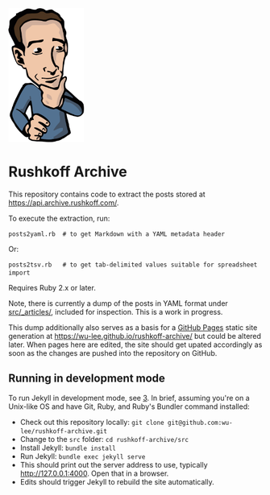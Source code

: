 <img src="./assets/avatar.svg" width="150" alt="Rushkoff Avatar" title="Rushkoff Avatar">

# Rushkoff Archive

This repository contains code to extract the posts stored at
https://api.archive.rushkoff.com/.

To execute the extraction, run:

    posts2yaml.rb  # to get Markdown with a YAML metadata header
	
Or:

    posts2tsv.rb   # to get tab-delimited values suitable for spreadsheet import
	
Requires Ruby 2.x or later.

Note, there is currently a dump of the posts in YAML format under
[src/_articles/][1], included for inspection. This is a work in
progress.

This dump additionally also serves as a basis for a [GitHub Pages][2]
static site generation at https://wu-lee.github.io/rushkoff-archive/
but could be altered later. When pages here are edited, the site
should get upated accordingly as soon as the changes are pushed into
the repository on GitHub.


## Running in development mode

To run Jekyll in development mode, see [3][].  In brief, assuming
you're on a Unix-like OS and have Git, Ruby, and Ruby's Bundler
command installed:

- Check out this repository locally: `git clone git@github.com:wu-lee/rushkoff-archive.git`
- Change to the `src` folder: `cd rushkoff-archive/src`
- Install Jekyll: `bundle install`
- Run Jekyll: `bundle exec jekyll serve`
- This should print out the server address to use, typically http://127.0.0.1:4000. Open that in a browser.
- Edits should trigger Jekyll to rebuild the site automatically.



[1]: ./src/_articles
[2]: https://pages.github.com/
[3]: https://docs.github.com/en/pages/setting-up-a-github-pages-site-with-jekyll/testing-your-github-pages-site-locally-with-jekyll
